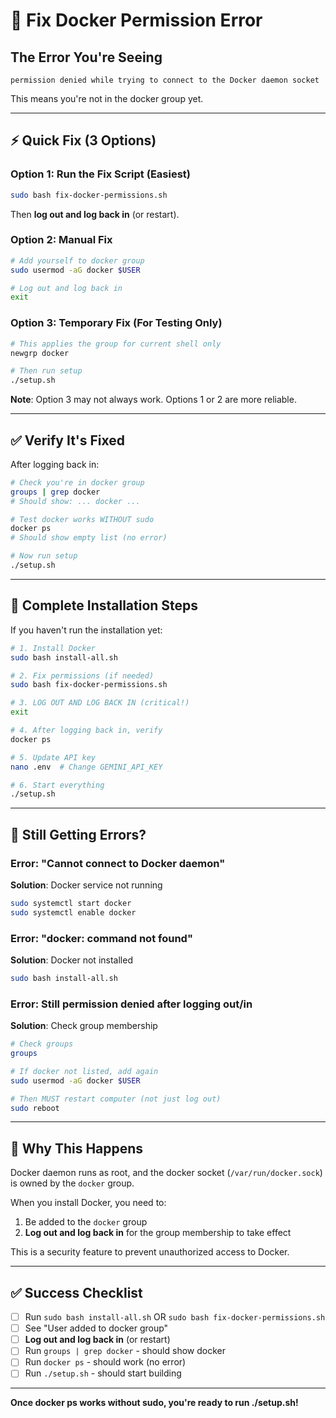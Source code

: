 # 🔧 Fix Docker Permission Error

## The Error You're Seeing

```
permission denied while trying to connect to the Docker daemon socket
```

This means you're not in the docker group yet.

---

## ⚡ Quick Fix (3 Options)

### Option 1: Run the Fix Script (Easiest)

```bash
sudo bash fix-docker-permissions.sh
```

Then **log out and log back in** (or restart).

### Option 2: Manual Fix

```bash
# Add yourself to docker group
sudo usermod -aG docker $USER

# Log out and log back in
exit
```

### Option 3: Temporary Fix (For Testing Only)

```bash
# This applies the group for current shell only
newgrp docker

# Then run setup
./setup.sh
```

**Note**: Option 3 may not always work. Options 1 or 2 are more reliable.

---

## ✅ Verify It's Fixed

After logging back in:

```bash
# Check you're in docker group
groups | grep docker
# Should show: ... docker ...

# Test docker works WITHOUT sudo
docker ps
# Should show empty list (no error)

# Now run setup
./setup.sh
```

---

## 🎯 Complete Installation Steps

If you haven't run the installation yet:

```bash
# 1. Install Docker
sudo bash install-all.sh

# 2. Fix permissions (if needed)
sudo bash fix-docker-permissions.sh

# 3. LOG OUT AND LOG BACK IN (critical!)
exit

# 4. After logging back in, verify
docker ps

# 5. Update API key
nano .env  # Change GEMINI_API_KEY

# 6. Start everything
./setup.sh
```

---

## 🐛 Still Getting Errors?

### Error: "Cannot connect to Docker daemon"

**Solution**: Docker service not running
```bash
sudo systemctl start docker
sudo systemctl enable docker
```

### Error: "docker: command not found"

**Solution**: Docker not installed
```bash
sudo bash install-all.sh
```

### Error: Still permission denied after logging out/in

**Solution**: Check group membership
```bash
# Check groups
groups

# If docker not listed, add again
sudo usermod -aG docker $USER

# Then MUST restart computer (not just log out)
sudo reboot
```

---

## 📝 Why This Happens

Docker daemon runs as root, and the docker socket (`/var/run/docker.sock`) is owned by the `docker` group.

When you install Docker, you need to:
1. Be added to the `docker` group
2. **Log out and log back in** for the group membership to take effect

This is a security feature to prevent unauthorized access to Docker.

---

## ✅ Success Checklist

- [ ] Run `sudo bash install-all.sh` OR `sudo bash fix-docker-permissions.sh`
- [ ] See "User added to docker group"
- [ ] **Log out and log back in** (or restart)
- [ ] Run `groups | grep docker` - should show docker
- [ ] Run `docker ps` - should work (no error)
- [ ] Run `./setup.sh` - should start building

---

**Once docker ps works without sudo, you're ready to run ./setup.sh!**
